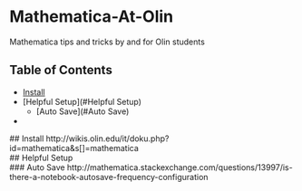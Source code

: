 # Mathematica-At-Olin
Mathematica tips and tricks by and for Olin students

## Table of Contents
- [Install](#Install)
- [Helpful Setup](#Helpful Setup)
  - [Auto Save](#Auto Save)
- [](#)

<div id='Install'/>
## Install
http://wikis.olin.edu/it/doku.php?id=mathematica&s[]=mathematica

<div id='Helpful Setup'/>
## Helpful Setup

<div id='Auto Save'/>
### Auto Save
http://mathematica.stackexchange.com/questions/13997/is-there-a-notebook-autosave-frequency-configuration
